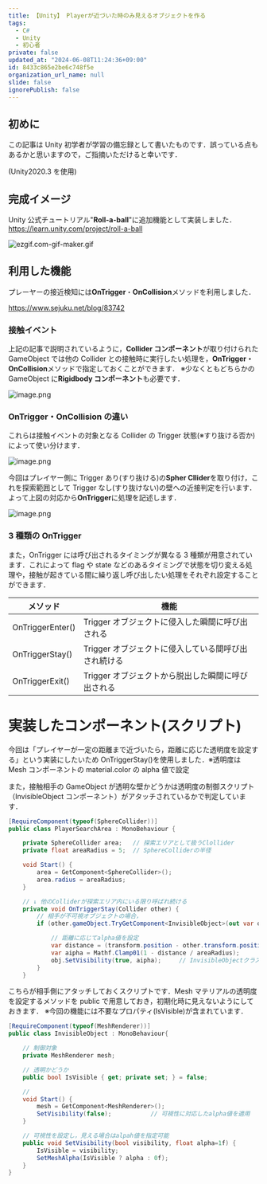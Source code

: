 ```yaml
---
title: 【Unity】 Playerが近づいた時のみ見えるオブジェクトを作る
tags:
  - C#
  - Unity
  - 初心者
private: false
updated_at: "2024-06-08T11:24:36+09:00"
id: 8433c865e2be6c748f5e
organization_url_name: null
slide: false
ignorePublish: false
---
```


## 初めに

この記事は Unity 初学者が学習の備忘録として書いたものです．誤っている点もあるかと思いますので，ご指摘いただけると幸いです．

(Unity2020.3 を使用)

## 完成イメージ

Unity 公式チュートリアル"**Roll-a-ball**"に追加機能として実装しました．
https://learn.unity.com/project/roll-a-ball

![ezgif.com-gif-maker.gif](https://qiita-image-store.s3.ap-northeast-1.amazonaws.com/0/1596227/5575feb7-c91f-e0b0-7aa8-ef06c0eb8b0d.gif)

## 利用した機能

プレーヤーの接近検知には**OnTrigger**・**OnCollision**メソッドを利用しました．

https://www.sejuku.net/blog/83742

### 接触イベント

上記の記事で説明されているように，**Collider コンポーネント**が取り付けられた GameObject では他の Collider との接触時に実行したい処理を，**OnTrigger・OnCollision**メソッドで指定しておくことができます．
※少なくともどちらかの GameObject に**Rigidbody コンポーネント**も必要です．

![image.png](https://qiita-image-store.s3.ap-northeast-1.amazonaws.com/0/1596227/15069441-a766-6821-84a9-ab57d88dff6f.png)

### OnTrigger・OnCollision の違い

これらは接触イベントの対象となる Collider の Trigger 状態(※すり抜ける否か)によって使い分けます．

![image.png](https://qiita-image-store.s3.ap-northeast-1.amazonaws.com/0/1596227/1e5d4441-d06b-26d1-ba8b-e715d43c7d73.png)

今回はプレイヤー側に Trigger あり(すり抜ける)の**Spher Cllider**を取り付け，これを探索範囲として Trigger なし(すり抜けない)の壁への近接判定を行います．よって上図の対応から**OnTrigger**に処理を記述します．

![image.png](https://qiita-image-store.s3.ap-northeast-1.amazonaws.com/0/1596227/fbd3c125-2a71-50e4-86cc-0ea296c5857a.png)

### 3 種類の OnTrigger

また，OnTrigger には呼び出されるタイミングが異なる 3 種類が用意されています．これによって flag や state などのあるタイミングで状態を切り変える処理や，接触が起きている間に繰り返し呼び出したい処理をそれぞれ設定することができます．

| メソッド         | 機能                                                 |
| ---------------- | ---------------------------------------------------- |
| OnTriggerEnter() | Trigger オブジェクトに侵入した瞬間に呼び出される     |
| OnTriggerStay()  | Trigger オブジェクトに侵入している間呼び出され続ける |
| OnTriggerExit()  | Trigger オブジェクトから脱出した瞬間に呼び出される   |

# 実装したコンポーネント(スクリプト)

今回は「プレイヤーが一定の距離まで近づいたら，距離に応じた透明度を設定する」という実装にしたいため OnTriggerStay()を使用しました．※透明度は Mesh コンポーネントの material.color の alpha 値で設定

また，接触相手の GameObject が透明な壁かどうかは透明度の制御スクリプト（InvisibleObject コンポーネント）がアタッチされているかで判定しています．

```PlayerSearchArea.cs
[RequireComponent(typeof(SphereCollider))]
public class PlayerSearchArea : MonoBehaviour {

    private SphereCollider area;   // 探索エリアとして扱うClollider
    private float areaRadius = 5;  // SphereColliderの半径

    void Start() {
        area = GetComponent<SphereCollider>();
        area.radius = areaRadius;
    }

    // ↓ 他のColliderが探索エリア内にいる限り呼ばれ続ける
    private void OnTriggerStay(Collider other) {
        // 相手が不可視オブジェクトの場合，
        if (other.gameObject.TryGetComponent<InvisibleObject>(out var obj)) {

            // 距離に応じてalpha値を設定
            var distance = (transform.position - other.transform.position).magnitude;
            var aipha = Mathf.Clamp01(1 - distance / areaRadius);
            obj.SetVisibility(true, aipha);     // InvisibleObjectクラスの透明度設定メソッド
        }
    }

```

こちらが相手側にアタッチしておくスクリプトです．Mesh マテリアルの透明度を設定するメソッドを public で用意しておき，初期化時に見えないようにしておきます．
※今回の機能には不要なプロパティ(IsVisible)が含まれています．

```InvisibleObject.cs
[RequireComponent(typeof(MeshRenderer))]
public class InvisibleObject : MonoBehaviour{

    // 制御対象
    private MeshRenderer mesh;

    // 透明かどうか
    public bool IsVisible { get; private set; } = false;

    //
    void Start() {
        mesh = GetComponent<MeshRenderer>();
        SetVisibility(false);           // 可視性に対応したalpha値を適用
    }

    // 可視性を設定し，見える場合はalpah値を指定可能
    public void SetVisibility(bool visibility, float alpha=1f) {
        IsVisible = visibility;
        SetMeshAlpha(IsVisible ? alpha : 0f);
    }
}
```
